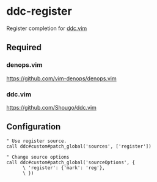 # ddc-register

Register completion for [ddc.vim](https://github.com/Shougo/ddc.vim)


## Required

### denops.vim

https://github.com/vim-denops/denops.vim


### ddc.vim

https://github.com/Shougo/ddc.vim


## Configuration

```vim
" Use register source.
call ddc#custom#patch_global('sources', ['register'])

" Change source options
call ddc#custom#patch_global('sourceOptions', {
      \ 'register': {'mark': 'reg'},
      \ })
```
